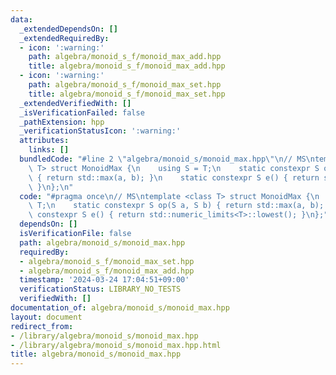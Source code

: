 ```yaml
---
data:
  _extendedDependsOn: []
  _extendedRequiredBy:
  - icon: ':warning:'
    path: algebra/monoid_s_f/monoid_max_add.hpp
    title: algebra/monoid_s_f/monoid_max_add.hpp
  - icon: ':warning:'
    path: algebra/monoid_s_f/monoid_max_set.hpp
    title: algebra/monoid_s_f/monoid_max_set.hpp
  _extendedVerifiedWith: []
  _isVerificationFailed: false
  _pathExtension: hpp
  _verificationStatusIcon: ':warning:'
  attributes:
    links: []
  bundledCode: "#line 2 \"algebra/monoid_s/monoid_max.hpp\"\n// MS\ntemplate <class\
    \ T> struct MonoidMax {\n    using S = T;\n    static constexpr S op(S a, S b)\
    \ { return std::max(a, b); }\n    static constexpr S e() { return std::numeric_limits<T>::lowest();\
    \ }\n};\n"
  code: "#pragma once\n// MS\ntemplate <class T> struct MonoidMax {\n    using S =\
    \ T;\n    static constexpr S op(S a, S b) { return std::max(a, b); }\n    static\
    \ constexpr S e() { return std::numeric_limits<T>::lowest(); }\n};"
  dependsOn: []
  isVerificationFile: false
  path: algebra/monoid_s/monoid_max.hpp
  requiredBy:
  - algebra/monoid_s_f/monoid_max_set.hpp
  - algebra/monoid_s_f/monoid_max_add.hpp
  timestamp: '2024-03-24 17:04:51+09:00'
  verificationStatus: LIBRARY_NO_TESTS
  verifiedWith: []
documentation_of: algebra/monoid_s/monoid_max.hpp
layout: document
redirect_from:
- /library/algebra/monoid_s/monoid_max.hpp
- /library/algebra/monoid_s/monoid_max.hpp.html
title: algebra/monoid_s/monoid_max.hpp
---
```

